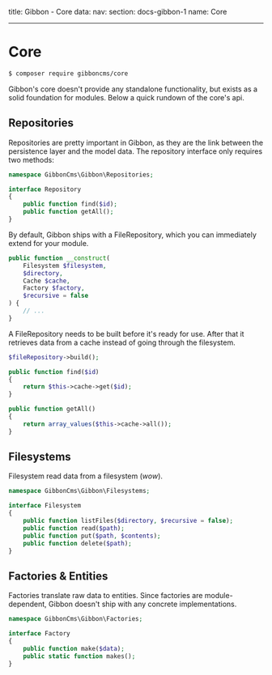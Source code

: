 title: Gibbon - Core
data:
  nav: 
    section: docs-gibbon-1
    name: Core

---

# Core

```bash
$ composer require gibboncms/core
```

Gibbon's core doesn't provide any standalone functionality, but exists as a solid foundation for modules. Below a quick rundown of the core's api.

## Repositories

Repositories are pretty important in Gibbon, as they are the link between the persistence layer and the model data. The repository interface only requires two methods:

```php
namespace GibbonCms\Gibbon\Repositories;

interface Repository
{
    public function find($id);
    public function getAll();
}
```

By default, Gibbon ships with a FileRepository, which you can immediately extend for your module.

```php
public function __construct(
    Filesystem $filesystem,
    $directory,
    Cache $cache,
    Factory $factory,
    $recursive = false
) {
    // ...
}
```

A FileRepository needs to be built before it's ready for use. After that it retrieves data from a cache instead of going through the filesystem.

```php
$fileRepository->build();
```

```php
public function find($id)
{
    return $this->cache->get($id);
}

public function getAll()
{
    return array_values($this->cache->all());
}
```

## Filesystems

Filesystem read data from a filesystem (*wow*).

```php
namespace GibbonCms\Gibbon\Filesystems;

interface Filesystem
{
    public function listFiles($directory, $recursive = false);
    public function read($path);
    public function put($path, $contents);
    public function delete($path);
}
```

## Factories & Entities

Factories translate raw data to entities. Since factories are module-dependent, Gibbon doesn't ship with any concrete implementations.

```php
namespace GibbonCms\Gibbon\Factories;

interface Factory
{
    public function make($data);
    public static function makes();
}
```
